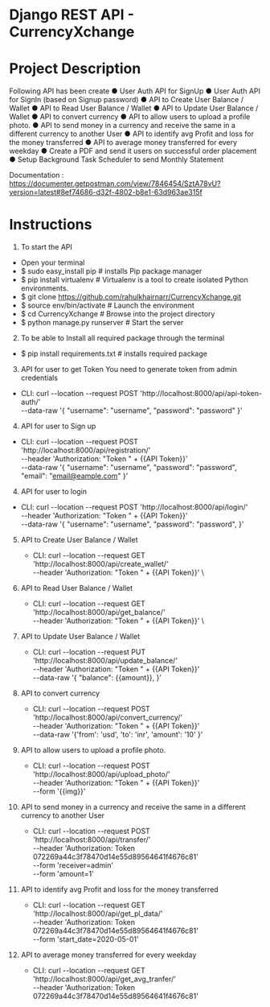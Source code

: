# Django REST API - CurrencyXchange

# Project Description
Following API has been create 
● User Auth API for SignUp
● User Auth API for SignIn (based on Signup password)
● API to Create User Balance / Wallet
● API to Read User Balance / Wallet
● API to Update User Balance / Wallet
● API to convert currency
● API to allow users to upload a profile photo.
● API to send money in a currency and receive the same in a different currency to another User
● API to identify avg Profit and loss for the money transferred
● API to average money transferred for every weekday
● Create a PDF and send it users on successful order placement 
● Setup Background Task Scheduler to send Monthly Statement

Documentation : https://documenter.getpostman.com/view/7846454/SztA78vU?version=latest#8ef74686-d32f-4802-b8e1-63d963ae315f


# Instructions
1. To start the API
  - Open your terminal
  - $ sudo easy_install pip         # installs Pip package manager
  - $ pip install virtualenv				# Virtualenv is a tool to create isolated Python environments.
  - $ git clone https://github.com/rahulkhairnarr/CurrencyXchange.git
  - $ source env/bin/activate       # Launch the environment
  - $ cd CurrencyXchange                     # Browse into the project directory
  - $ python manage.py runserver    # Start the server
2. To be able to Install all required package through the terminal
  - $ pip install requirements.txt           # installs required package
3. API for user to get Token
    You need to generate token from admin credentials
  - CLI: curl --location --request POST 'http://localhost:8000/api/api-token-auth/' \
        --data-raw '{
            "username": "username",
            "password": "password"
            }'
4. API for user to Sign up 
  - CLI: curl --location --request POST 'http://localhost:8000/api/registration/' \
        --header 'Authorization: "Token " + {{API Token}}' \
        --data-raw '{
            "username": "username",
            "password": "password",
            "email": "email@eample.com"
            }'
4. API for user to login
  - CLI: curl --location --request POST 'http://localhost:8000/api/login/' \
        --header 'Authorization: "Token " + {{API Token}}' \
        --data-raw '{
            "username": "username",
            "password": "password",
            }'
5. API to Create User Balance / Wallet
    - CLI: curl --location --request GET 'http://localhost:8000/api/create_wallet/' \
            --header 'Authorization: "Token " + {{API Token}}' \

6. API to Read User Balance / Wallet
    - CLI: curl --location --request GET 'http://localhost:8000/api/get_balance/' \
            --header 'Authorization: "Token " + {{API Token}}' \

7. API to Update User Balance / Wallet
    - CLI: curl --location --request PUT 'http://localhost:8000/api/update_balance/' \
            --header 'Authorization: "Token " + {{API Token}}' \
            --data-raw '{
            "balance": {{amount}},
            }'

8. API to convert currency
    - CLI: curl --location --request POST 'http://localhost:8000/api/convert_currency/' \
            --header 'Authorization: "Token " + {{API Token}}' \
            --data-raw '{'from': 'usd',
            'to': 'inr',
            'amount': '10'
            }'

9. API to allow users to upload a profile photo.
    - CLI: curl --location --request POST 'http://localhost:8000/api/upload_photo/' \
            --header 'Authorization: "Token " + {{API Token}}' \
            --form '{{img}}'

10. API to send money in a currency and receive the same in a different currency to another User
    - CLI: curl --location --request POST 'http://localhost:8000/api/transfer/' \
            --header 'Authorization: Token 072269a44c3f78470d14e55d89564641f4676c81' \
            --form 'receiver=admin' \
            --form 'amount=1'


11. API to identify avg Profit and loss for the money transferred
    - CLI: curl --location --request GET 'http://localhost:8000/api/get_pl_data/' \
            --header 'Authorization: Token 072269a44c3f78470d14e55d89564641f4676c81' \
            --form 'start_date=2020-05-01'


12. API to average money transferred for every weekday
    - CLI: curl --location --request GET 'http://localhost:8000/api/get_avg_tranfer/' \
            --header 'Authorization: Token 072269a44c3f78470d14e55d89564641f4676c81'